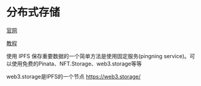 # 分布式存储

[官网](https://ipfs.tech/)

[教程](https://forum.conflux.fun/t/ipfs/14770)

使用 IPFS 保存重要数据的一个简单方法是使用固定服务(pingning service)。可以使用免费的Pinata、NFT.Storage、web3.storage等等

web3.storage是IPFS的一个节点
https://web3.storage/
